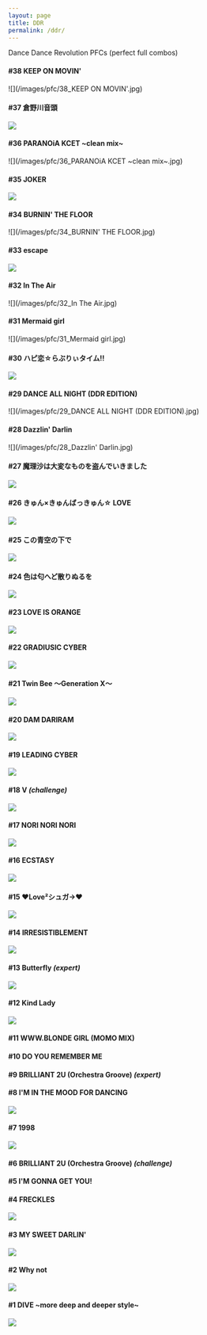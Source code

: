 ```yaml
---
layout: page
title: DDR
permalink: /ddr/
---
```


Dance Dance Revolution PFCs (perfect full combos)

#### **#38** KEEP ON MOVIN'
![](/images/pfc/38_KEEP ON MOVIN'.jpg)

#### **#37** 倉野川音頭
![](/images/pfc/37_倉野川音頭.jpg)

#### **#36** PARANOiA KCET ~clean mix~
![](/images/pfc/36_PARANOiA KCET ~clean mix~.jpg)

#### **#35** JOKER
![](/images/pfc/35_JOKER.jpg)

#### **#34** BURNIN' THE FLOOR
![](/images/pfc/34_BURNIN' THE FLOOR.jpg)

#### **#33** escape
![](/images/pfc/33_escape.jpg)

#### **#32** In The Air
![](/images/pfc/32_In The Air.jpg)

#### **#31** Mermaid girl
![](/images/pfc/31_Mermaid girl.jpg)

#### **#30** ハピ恋☆らぶりぃタイム!!
![](/images/pfc/30_ハピ恋☆らぶりぃタイム!!.jpg)

#### **#29** DANCE ALL NIGHT (DDR EDITION)
![](/images/pfc/29_DANCE ALL NIGHT (DDR EDITION).jpg)

#### **#28** Dazzlin' Darlin
![](/images/pfc/28_Dazzlin' Darlin.jpg)

#### **#27** 魔理沙は大変なものを盗んでいきました
![](/images/pfc/27_魔理沙は大変なものを盗んでいきました.jpg)

#### **#26** きゅん×きゅんばっきゅん☆ LOVE
![](/images/pfc/26_きゅん×きゅんばっきゅん☆LOVE.jpg)

#### **#25** この青空の下で
![](/images/pfc/25_この青空の下で.jpg)

#### **#24** 色は匂へど散りぬるを
![](/images/pfc/24_色は匂へど散りぬるを.jpg)

#### **#23** LOVE IS ORANGE
![](/images/pfc/23_love_is_orange.png)

#### **#22** GRADIUSIC CYBER
![](/images/pfc/22_gradiusic_cyber.jpg)

#### **#21** Twin Bee ～Generation X～

![](/images/pfc/21_twinbee.jpg)

#### **#20** DAM DARIRAM
![](/images/pfc/20_dam_dariram.jpg)

#### **#19** LEADING CYBER
![](/images/pfc/19_leading_cyber.jpg)

#### **#18** V _(challenge)_
![](/images/pfc/18_v_oni.jpg)

#### **#17** NORI NORI NORI
![](/images/pfc/17_nori_nori_nori.jpg)

#### **#16** ECSTASY
![](/images/pfc/16_ecstasy.jpg)

#### **#15** ♥Love²シュガ→♥
![](/images/pfc/15_love_2.jpg)

#### **#14** IRRESISTIBLEMENT
![](/images/pfc/14_irresistiblement.jpg)

#### **#13** Butterfly _(expert)_
![](/images/pfc/13_butterfly_heavy.jpg)

#### **#12** Kind Lady
![](/images/pfc/12_kind_lady.jpg)

#### **#11** WWW.BLONDE GIRL (MOMO MIX)

#### **#10** DO YOU REMEMBER ME

#### **#9** BRILLIANT 2U (Orchestra Groove) _(expert)_

#### **#8** I'M IN THE MOOD FOR DANCING
![](/images/pfc/8_im_in_the_mood_for_dancing.jpg)

#### **#7** 1998
![](/images/pfc/7_1998.jpg)

#### **#6** BRILLIANT 2U (Orchestra Groove) _(challenge)_

#### **#5** I'M GONNA GET YOU!

#### **#4** FRECKLES
![](/images/pfc/4_freckles.jpg)

#### **#3** MY SWEET DARLIN'
![](/images/pfc/3_my_sweet_darlin.jpg)

#### **#2** Why not
![](/images/pfc/2_why_not.jpg)

#### **#1** DIVE ~more deep and deeper style~
![](/images/pfc/1_dive_more_deeper_and_deeper.jpg)

